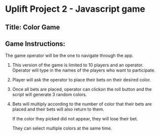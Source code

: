 # Uplift Project 2 - Javascript game

## Title: Color Game

## Game Instructions:

The game operator will be the one to navigate through the app.

1. 	This version of the game is limited to 10 players and an operator. 
	Operator will type in the names of the players who want to participate.

2.	Player will ask the operator to place their bets on their desired color.

3.	Once all bets are placed, operator can clickon the roll button and the 
	script will generate 3 random colors.

4.	Bets will multiply according to the number of color that their bets are placed 
	and their bets will also return to them.

	If the color they picked did not appear, they will lose their bet.

	They can select multiple colors at the same time.

